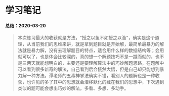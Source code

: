 # 学习笔记

#### 总结：2020-03-20
> 本次练习最大的收获就是方法，"授之以鱼不如授之以渔"，确实是这个道理，从当前我们的思维来讲，就是拿到题目就是开始解，最简单最暴力的解法就是暴力解，没有去理解题目的特点，适合用什么样的数据结构等；会用就可以了，也是体会比较深的，真的想一个解题技巧不是一蹴而就的，也不是三两天就能想明白的，主要还是要理解算法中的巧妙解题思路，在题解中可以看到很多新奇的解法，自己看到后会恍然大悟，但是自己却只能想到暴力解一种方法。谭老师的五毒神掌法确实不错，看别人的题解也是一种收获，也许见的多了其中的思想就会潜移默化的藏在我们的思想中，下次遇到类似的题可能会想出巧妙的解法。多看、多想、多动手。